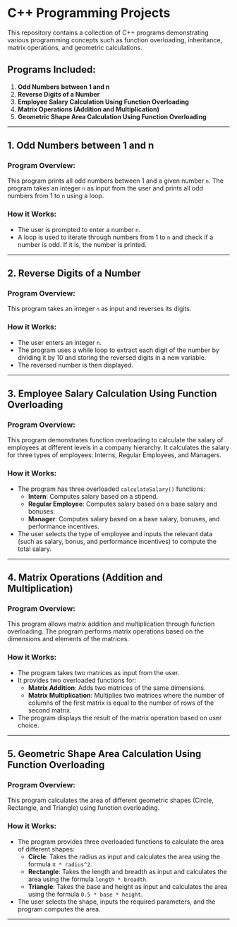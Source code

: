 # C++ Programming Projects

This repository contains a collection of C++ programs demonstrating various programming concepts such as function overloading, inheritance, matrix operations, and geometric calculations.

## Programs Included:

1. **Odd Numbers between 1 and n**
2. **Reverse Digits of a Number**
3. **Employee Salary Calculation Using Function Overloading**
4. **Matrix Operations (Addition and Multiplication)**
5. **Geometric Shape Area Calculation Using Function Overloading**

---

## 1. Odd Numbers between 1 and n

### Program Overview:
This program prints all odd numbers between 1 and a given number `n`. The program takes an integer `n` as input from the user and prints all odd numbers from 1 to `n` using a loop.

### How it Works:
- The user is prompted to enter a number `n`.
- A loop is used to iterate through numbers from 1 to `n` and check if a number is odd. If it is, the number is printed.

---

## 2. Reverse Digits of a Number

### Program Overview:
This program takes an integer `n` as input and reverses its digits.

### How it Works:
- The user enters an integer `n`.
- The program uses a while loop to extract each digit of the number by dividing it by 10 and storing the reversed digits in a new variable.
- The reversed number is then displayed.

---

## 3. Employee Salary Calculation Using Function Overloading

### Program Overview:
This program demonstrates function overloading to calculate the salary of employees at different levels in a company hierarchy. It calculates the salary for three types of employees: Interns, Regular Employees, and Managers.

### How it Works:
- The program has three overloaded `calculateSalary()` functions:
  - **Intern**: Computes salary based on a stipend.
  - **Regular Employee**: Computes salary based on a base salary and bonuses.
  - **Manager**: Computes salary based on a base salary, bonuses, and performance incentives.
- The user selects the type of employee and inputs the relevant data (such as salary, bonus, and performance incentives) to compute the total salary.

---

## 4. Matrix Operations (Addition and Multiplication)

### Program Overview:
This program allows matrix addition and multiplication through function overloading. The program performs matrix operations based on the dimensions and elements of the matrices.

### How it Works:
- The program takes two matrices as input from the user.
- It provides two overloaded functions for:
  - **Matrix Addition**: Adds two matrices of the same dimensions.
  - **Matrix Multiplication**: Multiplies two matrices where the number of columns of the first matrix is equal to the number of rows of the second matrix.
- The program displays the result of the matrix operation based on user choice.

---

## 5. Geometric Shape Area Calculation Using Function Overloading

### Program Overview:
This program calculates the area of different geometric shapes (Circle, Rectangle, and Triangle) using function overloading.

### How it Works:
- The program provides three overloaded functions to calculate the area of different shapes:
  - **Circle**: Takes the radius as input and calculates the area using the formula `π * radius^2`.
  - **Rectangle**: Takes the length and breadth as input and calculates the area using the formula `length * breadth`.
  - **Triangle**: Takes the base and height as input and calculates the area using the formula `0.5 * base * height`.
- The user selects the shape, inputs the required parameters, and the program computes the area.

---
